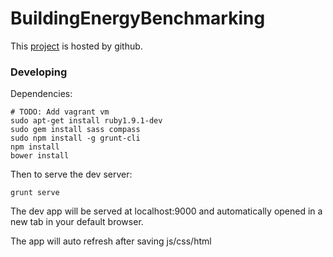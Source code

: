 BuildingEnergyBenchmarking
==========================

This [project](https://azavea.github.io/mos-energy-benchmark/ "Energy Benchmarking") is hosted by github.

### Developing

Dependencies:
```
# TODO: Add vagrant vm
sudo apt-get install ruby1.9.1-dev
sudo gem install sass compass
sudo npm install -g grunt-cli
npm install
bower install
```

Then to serve the dev server:
```
grunt serve
```

The dev app will be served at localhost:9000 and automatically opened in a new tab in your default browser.

The app will auto refresh after saving js/css/html
